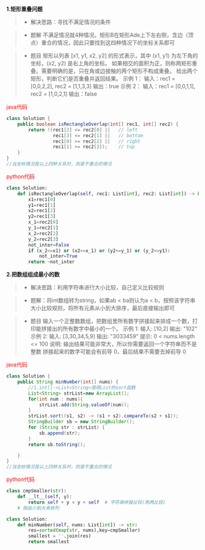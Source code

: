 **1.矩形重叠问题**

> * 解决思路：寻找不满足情况的条件

> * 题解
不满足情况就4种情况，矩形B在矩形Ade上下左右侧，含边（顶点）重合的情况，因此只要找到这四种情况下的坐标关系即可

 > * 题目
矩形以列表 [x1, y1, x2, y2] 的形式表示，其中 (x1, y1) 为左下角的坐标，(x2, y2) 是右上角的坐标。
如果相交的面积为正，则称两矩形重叠。需要明确的是，只在角或边接触的两个矩形不构成重叠。
给出两个矩形，判断它们是否重叠并返回结果。
示例 1：
输入：rec1 = [0,0,2,2], rec2 = [1,1,3,3]
输出：true
示例 2：
输入：rec1 = [0,0,1,1], rec2 = [1,0,2,1]
输出：false

<font color=red>java代码</font>

```java
class Solution {
    public boolean isRectangleOverlap(int[] rec1, int[] rec2) {
        return !(rec1[2] <= rec2[0] ||   // left
                 rec1[3] <= rec2[1] ||   // bottom
                 rec1[0] >= rec2[2] ||   // right
                 rec1[1] >= rec2[3]);    // top
    }
}
//当坐标情况是以上四种关系时，则是不重合的情况
```

<font color=red>python代码</font>

```python
class Solution:
    def isRectangleOverlap(self, rec1: List[int], rec2: List[int]) -> bool:
        x1=rec1[0]
        y1=rec1[1]
        x2=rec1[2]
        y2=rec1[3]
        x_1=rec2[0]
        y_1=rec2[1]
        x_2=rec2[2]
        y_2=rec2[3]
        not_inter=False
        if (x_2<=x1) or (x2<=x_1) or (y2<=y_1) or (y_2<=y1):
            not_inter=True
        return ~not_inter
```

**2.把数组组成最小的数**

> * 解决思路：利用字符串进行大小比较，自己定义比较规则

> * 题解：将int数组转为string，如果ab < ba则认为a < b，按照该字符串大小比较规则，将所有元素从小到大排序，最后直接输出即可

> * 题目
 输入一个正整数数组，把数组里所有数字拼接起来排成一个数，打印能拼接出的所有数字中最小的一个。
示例 1:
输入: [10,2]
输出: "102"
示例 2:
输入: [3,30,34,5,9]
输出: "3033459"
提示:
0 < nums.length <= 100
说明:
输出结果可能非常大，所以你需要返回一个字符串而不是整数
拼接起来的数字可能会有前导 0，最后结果不需要去掉前导 0

<font color=red>java代码</font>

```java
class Solution {
    public String minNumber(int[] nums) {
        //1.int[]->List<String>借用List的sort函数
        List<String> strList=new ArrayList();
        for(int num : nums){
            strList.add(String.valueOf(num));
        }
        strList.sort((s1, s2) -> (s1 + s2).compareTo(s2 + s1));
        StringBuilder sb = new StringBuilder();
        for (String str : strList) {
            sb.append(str);
        }
        return sb.toString();

    }
}
//当坐标情况是以上四种关系时，则是不重合的情况
```

<font color=red>python代码</font>

```python
class cmpSmaller(str):
    def __lt__(self, y):
        return self + y < y + self  # 字符串拼接比较(两两比较)
    # 按由小到大来排列

class Solution:
    def minNumber(self, nums: List[int]) -> str:
        res=sorted(map(str, nums),key=cmpSmaller)
        smallest = ''.join(res)
        return smallest

```